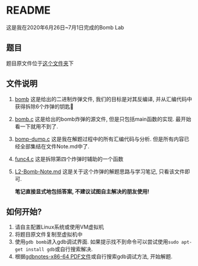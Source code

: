 # README

这是我在2020年6月26日~7月1日完成的Bomb Lab

## 题目

题目原文件位于[这个文件夹](../../Lab-Handout/L2_bomblab-handout)下

## 文件说明

1. [bomb](bomb) 这是给出的二进制炸弹文件, 我们的目标是对其反编译, 并从汇编代码中获得拆除6个炸弹的钥匙🔑

2. [bomb.c](bomb.c) 这是给出的bomb炸弹的源文件, 但是只包括main函数的实现. 最开始看一下就用不到了.

3. [bomp-dump.c](bomp-dump.c) 这是我在解题过程中的所有汇编代码与分析. 但是所有内容已经全部集结在文件Note.md中了. 

4. [func4.c](func4.c) 这是拆除第四个炸弹时辅助的一个函数

5. [L2-Bomb-Note.md](L2-Bomb-Note.md) 这是关于这个炸弹的解题思路与学习笔记, 只看该文件即可.

   **笔记直接显式地包括答案, 不建议试图自主解决的朋友使用!**



## 如何开始?

1. 请自主配置Linux系统或使用VM虚拟机
2. 将题目原文件复制至虚拟机中
3. 使用`gdb bomb`进入gdb调试界面. 如果提示找不到命令可以尝试使用`sudo apt-get install gdb`或自行搜索解决.
4. 根据[gdbnotes-x86-64 PDF文件](../../Lab-Handout/L2_bomblab-handout/gdbnotes-x86-64.pdf)或自行搜索gdb调试方法, 开始解题.